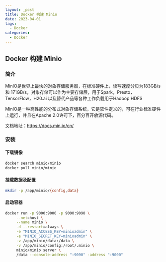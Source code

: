 ```yaml
---
layout: _post
title: Docker 构建 Minio
date: 2023-04-01
tags: 
  - Docker
categories: 
  - Docker
---
```


## Docker 构建 Minio

### 简介

MinIO是世界上最快的对象存储服务器，在标准硬件上，读写速度分贝为183GB/s 和 171GB/s，对象存储可以作为主要存储层，用于Spark，Presto，TensorFlow，H20.ai 以及替代产品等各种工作负载用于Hadoop HDFS

MinIO是一种高性能的分布式对象存储系统，它是软件定义的，可在行业标准硬件上运行，并且在Apache 2.0许可下，百分百开放源代码。

文档地址：https://docs.min.io/cn/

### 安装

#### 下载镜像

```bash
docker search minio/minio
docker pull minio/minio
```

#### 挂载数据及配置

```bash
mkdir -p /app/minio/{config,data}
```

#### 启动容器

```bash
docker run -p 9000:9000 -p 9090:9090 \
     --net=host \
     --name minio \
     -d --restart=always \
     -e "MINIO_ACCESS_KEY=minioadmin" \
     -e "MINIO_SECRET_KEY=minioadmin" \
     -v /app/minio/data:/data \
     -v /app/minio/config:/root/.minio \
     minio/minio server \
     /data --console-address ":9090" -address ":9000"
```


